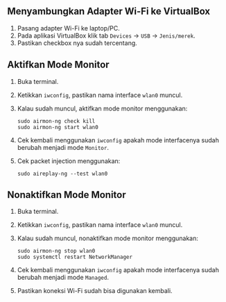 ## Menyambungkan Adapter Wi-Fi ke VirtualBox

1. Pasang adapter Wi-Fi ke laptop/PC.
2. Pada aplikasi VirtualBox klik tab `Devices` -> `USB` -> `Jenis/merek`.
3. Pastikan checkbox nya sudah tercentang.

## Aktifkan Mode Monitor

1. Buka terminal.
2. Ketikkan `iwconfig`, pastikan nama interface `wlan0` muncul.
3. Kalau sudah muncul, aktifkan mode monitor menggunakan:

   ```
   sudo airmon-ng check kill
   sudo airmon-ng start wlan0
   ```
4. Cek kembali menggunakan `iwconfig` apakah mode interfacenya sudah berubah menjadi mode `Monitor`.
5. Cek packet injection menggunakan:

   ```
   sudo aireplay-ng --test wlan0
   ```

## Nonaktifkan Mode Monitor

1. Buka terminal.
2. Ketikkan `iwconfig`, pastikan nama interface `wlan0` muncul.
3. Kalau sudah muncul, nonaktifkan mode monitor menggunakan:

   ```
   sudo airmon-ng stop wlan0
   sudo systemctl restart NetworkManager
   ```
4. Cek kembali menggunakan `iwconfig` apakah mode interfacenya sudah berubah menjadi mode `Managed`.
5. Pastikan koneksi Wi-Fi sudah bisa digunakan kembali.
